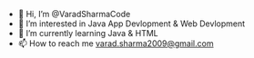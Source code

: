 - 👋 Hi, I’m @VaradSharmaCode
- 👀 I’m interested in Java App Devlopment & Web Devlopment
- 🌱 I’m currently learning Java & HTML
- 📫 How to reach me varad.sharma2009@gmail.com

<!---
VaradSharmaCode/VaradSharmaCode is a ✨ special ✨ repository because its `README.md` (this file) appears on your GitHub profile.
You can click the Preview link to take a look at your changes.
--->
